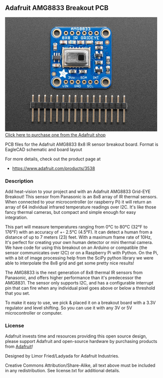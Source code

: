 ## Adafruit AMG8833 Breakout PCB

<a href="http://www.adafruit.com/products/3528"><img src="assets/image.jpg?raw=true" width="500px"><br/>
Click here to purchase one from the Adafruit shop</a>

PCB files for the Adafruit AMG8833 8x8 IR sensor breakout board. Format is EagleCAD schematic and board layout

For more details, check out the product page at
* https://www.adafruit.com/products/3538

### Description

Add heat-vision to your project and with an Adafruit AMG8833 Grid-EYE Breakout! This sensor from Panasonic is an 8x8 array of IR thermal sensors. When connected to your microcontroller (or raspberry Pi) it will return an array of 64 individual infrared temperature readings over I2C. It's like those fancy thermal cameras, but compact and simple enough for easy integration.

This part will measure temperatures ranging from 0°C to 80°C (32°F to 176°F) with an accuracy of +- 2.5°C (4.5°F). It can detect a human from a distance of up to 7 meters (23) feet. With a maximum frame rate of 10Hz, It's perfect for creating your own human detector or mini thermal camera. We have code for using this breakout on an Arduino or compatible (the sensor communicates over I2C) or on a Raspberry Pi with Python. On the Pi, with a bit of image processing help from the SciPy python library we were able to interpolate the 8x8 grid and get some pretty nice results!

The AMG8833 is the next generation of 8x8 thermal IR sensors from Panasonic, and offers higher performance than it's predecessor the AMG8831. The sensor only supports I2C, and has a configurable interrupt pin that can fire when any individual pixel goes above or below a threshold that you set.

To make it easy to use, we pick & placed it on a breakout board with a 3.3V regulator and level shifting. So you can use it with any 3V or 5V microcontroller or computer.

### License

Adafruit invests time and resources providing this open source design, please support Adafruit and open-source hardware by purchasing products from [Adafruit](https://www.adafruit.com)!

Designed by Limor Fried/Ladyada for Adafruit Industries.

Creative Commons Attribution/Share-Alike, all text above must be included in any redistribution. See license.txt for additional details.
